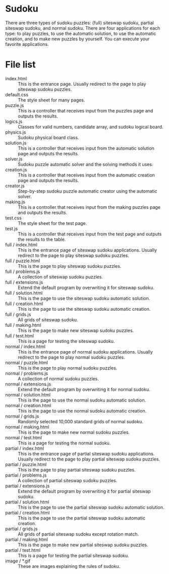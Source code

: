 # Sudoku

There are three types of sudoku puzzles: (full) siteswap sudoku, partial siteswap sudoku, and normal sudoku.
There are four applications for each type: to play puzzles, to use the automatic solution, to use the automatic creation, and to make new puzzles by yourself.
You can execute your favorite applications.

# File list

<dl>
  <dt>index.html</dt>
    <dd>This is the entrance page. Usually redirect to the page to play siteswap sudoku puzzles.</dd>
  <dt>default.css</dt>
    <dd>The style sheet for many pages.</dd>
  <dt>puzzle.js</dt>
    <dd>This is a controller that receives input from the puzzles page and outputs the results.</dd>
  <dt>logics.js</dt>
    <dd>Classes for valid numbers, candidate array, and sudoku logical board.</dd>
  <dt>physics.js</dt>
    <dd>Sudoku physical board class.</dd>
  <dt>solution.js</dt>
    <dd>This is a controller that receives input from the automatic solution page and outputs the results.</dd>
  <dt>solver.js</dt>
    <dd>Sudoku puzzle automatic solver and the solving methods it uses.</dd>
  <dt>creation.js</dt>
    <dd>This is a controller that receives input from the automatic creation page and outputs the results.</dd>
  <dt>creator.js</dt>
    <dd>Step-by-step sudoku puzzle automatic creator using the automatic solver.</dd>
  <dt>making.js</dt>
    <dd>This is a controller that receives input from the making puzzles page and outputs the results.</dd>
  <dt>test.css</dt>
    <dd>The style sheet for the test page.</dd>
  <dt>test.js</dt>
    <dd>This is a controller that receives input from the test page and outputs the results to the table.</dd>
  <dt>full / index.html</dt>
    <dd>This is the entrance page of siteswap sudoku applications. Usually redirect to the page to play siteswap sudoku puzzles.</dd>
  <dt>full / puzzle.html</dt>
    <dd>This is the page to play siteswap sudoku puzzles.</dd>
  <dt>full / problems.js</dt>
    <dd>A collection of siteswap sudoku puzzles.</dd>
  <dt>full / extensions.js</dt>
    <dd>Extend the default program by overwriting it for siteswap sudoku.</dd>
  <dt>full / solution.html</dt>
    <dd>This is the page to use the siteswap sudoku automatic solution.</dd>
  <dt>full / creation.html</dt>
    <dd>This is the page to use the siteswap sudoku automatic creation.</dd>
  <dt>full / grids.js</dt>
    <dd>All grids of siteswap sudoku.</dd>
  <dt>full / making.html</dt>
    <dd>This is the page to make new siteswap sudoku puzzles.</dd>
  <dt>full / test.html</dt>
    <dd>This is a page for testing the siteswap sudoku.</dd>
  <dt>normal / index.html</dt>
    <dd>This is the entrance page of normal sudoku applications. Usually redirect to the page to play normal sudoku puzzles.</dd>
  <dt>normal / puzzle.html</dt>
    <dd>This is the page to play normal sudoku puzzles.</dd>
  <dt>normal / problems.js</dt>
    <dd>A collection of normal sudoku puzzles.</dd>
  <dt>normal / extensions.js</dt>
    <dd>Extend the default program by overwriting it for normal sudoku.</dd>
  <dt>normal / solution.html</dt>
    <dd>This is the page to use the normal sudoku automatic solution.</dd>
  <dt>normal / creation.html</dt>
    <dd>This is the page to use the normal sudoku automatic creation.</dd>
  <dt>normal / grids.js</dt>
    <dd>Randomly selected 10,000 standard grids of normal sudoku.</dd>
  <dt>normal / making.html</dt>
    <dd>This is the page to make new normal sudoku puzzles.</dd>
  <dt>normal / test.html</dt>
    <dd>This is a page for testing the normal sudoku.</dd>
  <dt>partial / index.html</dt>
    <dd>This is the entrance page of partial siteswap sudoku applications. Usually redirect to the page to play partial siteswap sudoku puzzles.</dd>
  <dt>partial / puzzle.html</dt>
    <dd>This is the page to play partial siteswap sudoku puzzles.</dd>
  <dt>partial / problems.js</dt>
    <dd>A collection of partial siteswap sudoku puzzles.</dd>
  <dt>partial / extensions.js</dt>
    <dd>Extend the default program by overwriting it for partial siteswap sudoku.</dd>
  <dt>partial / solution.html</dt>
    <dd>This is the page to use the partial siteswap sudoku automatic solution.</dd>
  <dt>partial / creation.html</dt>
    <dd>This is the page to use the partial siteswap sudoku automatic creation.</dd>
  <dt>partial / grids.js</dt>
    <dd>All grids of partial siteswap sudoku except rotation match.</dd>
  <dt>partial / making.html</dt>
    <dd>This is the page to make new partial siteswap sudoku puzzles.</dd>
  <dt>partial / test.html</dt>
    <dd>This is a page for testing the partial siteswap sudoku.</dd>
  <dt>image / *.gif</dt>
    <dd>These are images explaining the rules of sudoku.</dd>
</dl>

